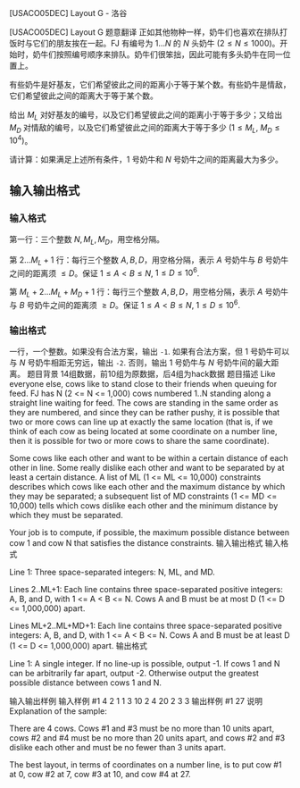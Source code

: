 



[USACO05DEC] Layout G - 洛谷














[USACO05DEC] Layout G
题意翻译
正如其他物种一样，奶牛们也喜欢在排队打饭时与它们的朋友挨在一起。FJ 有编号为 $1\dots N$ 的 $N$ 头奶牛 $(2\le N\le 1000)$。开始时，奶牛们按照编号顺序来排队。奶牛们很笨拙，因此可能有多头奶牛在同一位置上。

有些奶牛是好基友，它们希望彼此之间的距离小于等于某个数。有些奶牛是情敌，它们希望彼此之间的距离大于等于某个数。

给出 $M_L$ 对好基友的编号，以及它们希望彼此之间的距离小于等于多少；又给出 $M_D$ 对情敌的编号，以及它们希望彼此之间的距离大于等于多少 $(1\le M_L,$ $M_D\le 10^4)$。

请计算：如果满足上述所有条件，$1$ 号奶牛和 $N$ 号奶牛之间的距离最大为多少。

## 输入输出格式

### 输入格式

第一行：三个整数 $N, M_L, M_D$，用空格分隔。

第 $2\dots M_L+1$ 行：每行三个整数 $A, B, D$，用空格分隔，表示 $A$ 号奶牛与 $B$ 号奶牛之间的距离须 $\le D$。保证 $1\le A<B\le N,$ $1\le D\le 10^6$. 

第 $M_L+2\dots M_L+M_D+1$ 行：每行三个整数 $A, B, D$，用空格分隔，表示 $A$ 号奶牛与 $B$ 号奶牛之间的距离须 $\ge D$。保证 $1\le A<B\le N,$ $1\le D\le 10^6$. 

### 输出格式

一行，一个整数。如果没有合法方案，输出 `-1`. 如果有合法方案，但 $1$ 号奶牛可以与 $N$ 号奶牛相距无穷远，输出 `-2`. 否则，输出 $1$ 号奶牛与 $N$ 号奶牛间的最大距离。
题目背景
14组数据，前10组为原数据，后4组为hack数据
题目描述
Like everyone else, cows like to stand close to their friends when queuing for feed. FJ has N (2 <= N <= 1,000) cows numbered 1..N standing along a straight line waiting for feed. The cows are standing in the same order as they are numbered, and since they can be rather pushy, it is possible that two or more cows can line up at exactly the same location (that is, if we think of each cow as being located at some coordinate on a number line, then it is possible for two or more cows to share the same coordinate). 

Some cows like each other and want to be within a certain distance of each other in line. Some really dislike each other and want to be separated by at least a certain distance. A list of ML (1 <= ML <= 10,000) constraints describes which cows like each other and the maximum distance by which they may be separated; a subsequent list of MD constraints (1 <= MD <= 10,000) tells which cows dislike each other and the minimum distance by which they must be separated. 

Your job is to compute, if possible, the maximum possible distance between cow 1 and cow N that satisfies the distance constraints.
输入输出格式
输入格式

Line 1: Three space-separated integers: N, ML, and MD. 

Lines 2..ML+1: Each line contains three space-separated positive integers: A, B, and D, with 1 <= A < B <= N. Cows A and B must be at most D (1 <= D <= 1,000,000) apart. 

Lines ML+2..ML+MD+1: Each line contains three space-separated positive integers: A, B, and D, with 1 <= A < B <= N. Cows A and B must be at least D (1 <= D <= 1,000,000) apart.
输出格式

Line 1: A single integer. If no line-up is possible, output -1. If cows 1 and N can be arbitrarily far apart, output -2. Otherwise output the greatest possible distance between cows 1 and N.

输入输出样例
输入样例 #1
4 2 1
1 3 10
2 4 20
2 3 3
输出样例 #1
27
说明
Explanation of the sample: 

There are 4 cows. Cows #1 and #3 must be no more than 10 units apart, cows #2 and #4 must be no more than 20 units apart, and cows #2 and #3 dislike each other and must be no fewer than 3 units apart. 

The best layout, in terms of coordinates on a number line, is to put cow #1 at 0, cow #2 at 7, cow #3 at 10, and cow #4 at 27.







